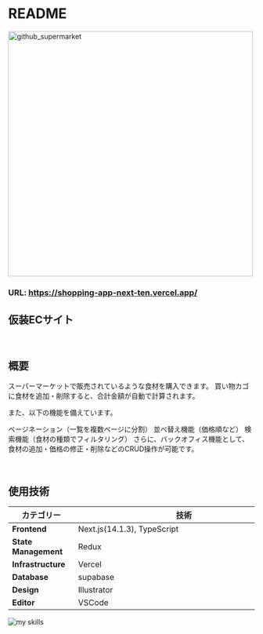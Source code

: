 # README

<img width="500" alt="github_supermarket" src="https://github.com/user-attachments/assets/f7cb2d3a-dcea-4250-b164-dea083e2ddc7" />

### URL: https://shopping-app-next-ten.vercel.app/

## 仮装ECサイト

<br>

## 概要

スーパーマーケットで販売されているような食材を購入できます。
買い物カゴに食材を追加・削除すると、合計金額が自動で計算されます。

また、以下の機能を備えています。

ページネーション（一覧を複数ページに分割）
並べ替え機能（価格順など）
検索機能（食材の種類でフィルタリング）
さらに、バックオフィス機能として、食材の追加・価格の修正・削除などのCRUD操作が可能です。

<br>

## 使用技術
| カテゴリー　　            | 技術　　　　　　　　　　　　　　　　　　　　　　　　　　   |
|---------------------|------------------- |
| **Frontend**       | Next.js(14.1.3), TypeScript  |
| **State Management**　| Redux              |
| **Infrastructure** | Vercel     　　　　　 |
| **Database**       | supabase            |
| **Design**         | Illustrator         |
| **Editor**         | VSCode              |
<img alt="my skills" src="https://skillicons.dev/icons?theme=dark&perline=7&i=html,css,scss,ts,react,next,redux,vercel,supabase,illustrator,svg,vscode,github" />
